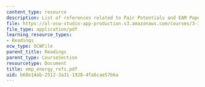 ```yaml
---
content_type: resource
description: List of references related to Pair Potentials and EAM Papers.
file: https://ol-ocw-studio-app-production.s3.amazonaws.com/courses/3-320-atomistic-computer-modeling-of-materials-sma-5107-spring-2005/b68e14ab25123a3119284fa6cae57b6a_emp_energy_refs.pdf
file_type: application/pdf
learning_resource_types:
- Readings
ocw_type: OCWFile
parent_title: Readings
parent_type: CourseSection
resourcetype: Document
title: emp_energy_refs.pdf
uid: b68e14ab-2512-3a31-1928-4fa6cae57b6a
---
```

